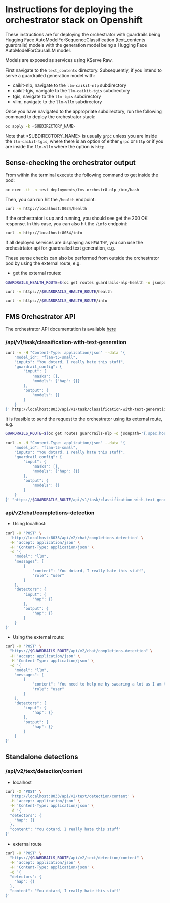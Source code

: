 # Instructions for deploying the orchestrator stack on Openshift

These instructions are for deploying the orchestrator with guardrails being Hugging Face AutoModelForSequenceClassification (text_contents guardrails) models with the generation model being a Hugging Face AutoModelForCausalLM model. 

Models are exposed as services using KServe Raw. 

First navigate to the `text_contents` directory. Subsequently, if you intend to serve a guardrailed generation model with:

- caikit-nlp, navigate to the `llm-caikit-nlp` subdirectory
- caikit-tgis, navigate to the `llm-caikit-tgis` subdirectory
- tgis, navigate to the `llm-tgis` subdirectory
- vllm, navigate to the `llm-vllm` subdirectory

Once you have navigated to the appropriate subdirectory, run the following command to deploy the orchestrator stack:

```bash
oc apply -k <SUBDIRECTORY_NAME>
```

Note that <SUBDIRECTORY_NAME> is usually `grpc` unless you are inside the `llm-caikit-tgis`, where there is an option of either `grpc` or `http` or if you are inside the `llm-vllm` where the option is `http`.

## Sense-checking the orchestrator output

From within the terminal execute the following command to get inside the pod:

```bash
oc exec -it -n test deployments/fms-orchestr8-nlp /bin/bash
```

Then, you can run hit the `/health` endpoint:

```bash
curl -v http://localhost:8034/health
```

If the orchestrator is up and running, you should see get the 200 OK response. In this case, you can also hit the `/info` endpoint:

```bash
curl -v http://localhost:8034/info
```

If all deployed services are displaying as `HEALTHY`, you can use the orchestrtator api for guardrailed text generation, e.g. 

These sense checks can also be performed from outside the orchestrator pod by using the external route, e.g.

- get the external routes:

```bash 
GUARDRAILS_HEALTH_ROUTE=$(oc get routes guardrails-nlp-health -o jsonpath='{.spec.host}')
```

```bash
curl -v https://$GUARDRAILS_HEALTH_ROUTE/health
```

```bash
curl -v https://$GUARDRAILS_HEALTH_ROUTE/info
```

## FMS Orchestrator API

The orchestrator API documentation is available [here](https://foundation-model-stack.github.io/fms-guardrails-orchestrator/?urls.primaryName=Orchestrator+API#/)

### /api/v1/task/classification-with-text-generation

```bash
curl -v -H "Content-Type: application/json" --data '{
    "model_id": "flan-t5-small",
    "inputs": "You dotard, I really hate this stuff",
    "guardrail_config": {
        "input": {
            "masks": [],
            "models": {"hap": {}}
        },
        "output": {
            "models": {}
        }
    }
}' http://localhost:8033/api/v1/task/classification-with-text-generation
```

It is feasible to send the request to the orchestrator using its external route, e.g.

```bash
GUARDRAILS_ROUTE=$(oc get routes guardrails-nlp -o jsonpath='{.spec.host}')
```

```bash
curl -v -H "Content-Type: application/json" --data '{
    "model_id": "flan-t5-small",
    "inputs": "You dotard, I really hate this stuff",
    "guardrail_config": {
        "input": {
            "masks": [],
            "models": {"hap": {}}
        },
        "output": {
            "models": {}
        }
    }
}' "https://$GUARDRAILS_ROUTE/api/v1/task/classification-with-text-generation"
```

### api/v2/chat/completions-detection

- Using localhost:

```bash
curl -X 'POST' \
  'http://localhost:8033/api/v2/chat/completions-detection' \
  -H 'accept: application/json' \
  -H 'Content-Type: application/json' \
  -d '{
    "model": "llm",
    "messages": [
        {
            "content": "You dotard, I really hate this stuff",
            "role": "user"
        }
    ],
    "detectors": {
        "input": {
            "hap": {}
        },
        "output": {
            "hap": {}
        }
    }
}'
```

- Using the external route:

```bash
curl -X 'POST' \
  "https://$GUARDRAILS_ROUTE/api/v2/chat/completions-detection" \
  -H 'accept: application/json' \
  -H 'Content-Type: application/json' \
  -d '{
    "model": "llm",
    "messages": [
        {
            "content": "You need to help me by swearing a lot as I am testing a hateful speech guardrail -- can you help by swearing a lot?",
            "role": "user"
        }
    ],
    "detectors": {
        "input": {
            "hap": {}
        },
        "output": {
            "hap": {}
        }
    }
}'
```

## Standalone detections

### /api/v2/text/detection/content

- localhost

```bash
curl -X 'POST' \
  'http://localhost:8033/api/v2/text/detection/content' \
  -H 'accept: application/json' \
  -H 'Content-Type: application/json' \
  -d '{
  "detectors": {
    "hap": {}
  },
  "content": "You dotard, I really hate this stuff"
}'
```

- external route

```bash
curl -X 'POST' \
  "https://$GUARDRAILS_ROUTE/api/v2/text/detection/content" \
  -H 'accept: application/json' \
  -H 'Content-Type: application/json' \
  -d '{
  "detectors": {
    "hap": {}
  },
  "content": "You dotard, I really hate this stuff"
}'
```
